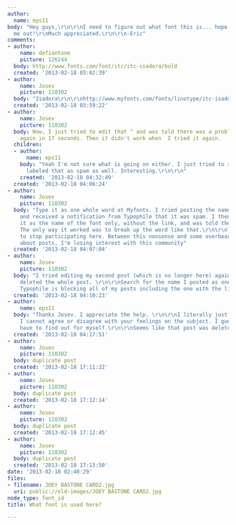 ```yaml
---
author:
  name: eps11
body: "Hey guys,\r\n\r\nI need to figure out what font this is... hope you can help
  me out!\r\nMuch appreciated.\r\n\r\n-Eric"
comments:
- author:
    name: defiantone
    picture: 126244
  body: http://www.fonts.com/font/itc/itc-isadora/bold
  created: '2013-02-18 03:02:39'
- author:
    name: Josev
    picture: 110302
  body: "Isadora\r\n\r\nhttp://www.myfonts.com/fonts/linotype/itc-isadora/\r\n\r\n\r\n"
  created: '2013-02-18 03:59:22'
- author:
    name: Josev
    picture: 110302
  body: Wow, I just tried to edit that ^ and was told there was a problem and to try
    again in 17 seconds. Then it didn't work when  I tried it again.
  children:
  - author:
      name: eps11
    body: "Yeah I'm not sure what is going on either. I just tried to reply but it
      labeled that as spam as well. Interesting.\r\n\r\n"
    created: '2013-02-18 04:32:49'
  created: '2013-02-18 04:06:24'
- author:
    name: Josev
    picture: 110302
  body: "Type it as one whole word at Myfonts. I tried posting the name and the link
    and received a notification from Typophile that it was spam. I then tried typing
    it as the name of the font only, without the link, and was told the same thing.
    The only way it worked was to break up the word like that.\r\n\r\nThink I'm going
    to stop participating here. Between this nonsense and some overbearing behavior
    about posts, I'm losing interest with this community"
  created: '2013-02-18 04:07:04'
- author:
    name: Josev
    picture: 110302
  body: "I tried editing my second post (which is no longer here) again and Typophile
    deleted the whole post. \r\n\r\nSearch for the name I posted as one whole word.
    Typophile is blocking all of my posts including the one with the link."
  created: '2013-02-18 04:10:23'
- author:
    name: eps11
  body: "Thanks Josev. I appreciate the help. \r\n\r\nI literally just joined, so
    I cannot agree or disagree with your feelings on the subject. I guess I'll just
    have to find out for myself.\r\n\r\nSeems like that post was deleted, though. "
  created: '2013-02-18 04:17:51'
- author:
    name: Josev
    picture: 110302
  body: duplicate post
  created: '2013-02-18 17:11:22'
- author:
    name: Josev
    picture: 110302
  body: duplicate post
  created: '2013-02-18 17:12:14'
- author:
    name: Josev
    picture: 110302
  body: duplicate post
  created: '2013-02-18 17:12:45'
- author:
    name: Josev
    picture: 110302
  body: duplicate post
  created: '2013-02-18 17:13:50'
date: '2013-02-18 02:40:29'
files:
- filename: JOEY BASTONE CARD2.jpg
  uri: public://old-images/JOEY BASTONE CARD2.jpg
node_type: font_id
title: What font is used here?

---
```

